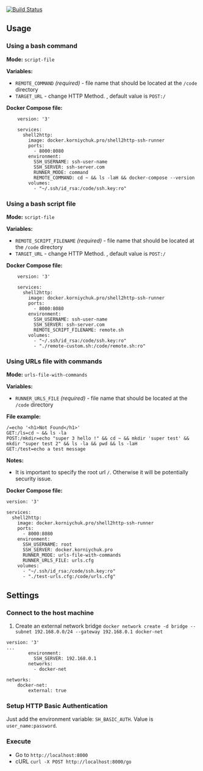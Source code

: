 [![Build Status](https://travis-ci.com/korniychuk/shell2http-ssh-runner.svg?branch=master)](https://travis-ci.com/korniychuk/shell2http-ssh-runner)

## Usage

### Using a bash command 

**Mode:** `script-file`

**Variables:**  
* `REMOTE_COMMAND` _(required)_ - file name that should be located at the `/code` directory
* `TARGET_URL` - change HTTP Method. , default value is `POST:/`

**Docker Compose file:**
```
    version: '3'

    services:
      shell2http:
        image: docker.korniychuk.pro/shell2http-ssh-runner
        ports:
          - 8000:8080
        environment:
          SSH_USERNAME: ssh-user-name
          SSH_SERVER: ssh-server.com
          RUNNER_MODE: command
          REMOTE_COMMAND: cd ~ && ls -laH && docker-compose --version
        volumes:
          - "~/.ssh/id_rsa:/code/ssh.key:ro"
```

### Using a bash script file

**Mode:** `script-file`

**Variables:**  
* `REMOTE_SCRIPT_FILENAME` _(required)_ - file name that should be located at the `/code` directory
* `TARGET_URL` - change HTTP Method. , default value is `POST:/`

**Docker Compose file:**
```
    version: '3'

    services:
      shell2http:
        image: docker.korniychuk.pro/shell2http-ssh-runner
        ports:
          - 8000:8080
        environment:
          SSH_USERNAME: ssh-user-name
          SSH_SERVER: ssh-server.com
          REMOTE_SCRIPT_FILENAME: remote.sh
        volumes:
          - "~/.ssh/id_rsa:/code/ssh.key:ro"
          - "./remote-custom.sh:/code/remote.sh:ro"
```

### Using URLs file with commands

**Mode:** `urls-file-with-commands`

**Variables:**  
* `RUNNER_URLS_FILE` _(required)_ - file name that should be located at the `/code` directory

**File example:**
```
/=echo '<h1>Not Found</h1>'
GET:/ls=cd ~ && ls -la
POST:/mkdir=echo "super 3 hello !" && cd ~ && mkdir 'super test' && mkdir "super test 2" && ls -la && pwd && ls -laH
GET:/test=echo a test message
```

**Notes:**
* It is important to specify the root url `/`. Otherwise it will be potentially security issue.

**Docker Compose file:**
```
version: '3'

services:
  shell2http:
    image: docker.korniychuk.pro/shell2http-ssh-runner
    ports:
      - 8000:8080
    environment:
      SSH_USERNAME: root
      SSH_SERVER: docker.korniychuk.pro
      RUNNER_MODE: urls-file-with-commands
      RUNNER_URLS_FILE: urls.cfg
    volumes:
      - "~/.ssh/id_rsa:/code/ssh.key:ro"
      - "./test-urls.cfg:/code/urls.cfg"

```

## Settings

### Connect to the host machine

1. Create an external network bridge
`docker network create -d bridge --subnet 192.168.0.0/24 --gateway 192.168.0.1 docker-net`

```
version: '3'
...
        environment:
          SSH_SERVER: 192.168.0.1
        networks:
          - docker-net
          
networks:
    docker-net:
        external: true
```

### Setup HTTP Basic Authentication

Just add the environment variable: `SH_BASIC_AUTH`. Value is `user_name:password`.

### Execute
* Go to `http://localhost:8000`
* cURL `curl -X POST http://localhost:8000/go`
